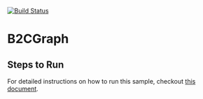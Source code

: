 [![Build Status](https://titansoftware.visualstudio.com/_apis/public/build/definitions/1de24e02-b305-4d74-9f51-fa95bf890a57/21/badge)](https://titansoftware.visualstudio.com/titan-it/_build/index?definitionId=21)
# B2CGraph
## Steps to Run
For detailed instructions on how to run this sample, checkout [this document](https://docs.microsoft.com/azure/active-directory-b2c/active-directory-b2c-devquickstarts-graph-dotnet).

